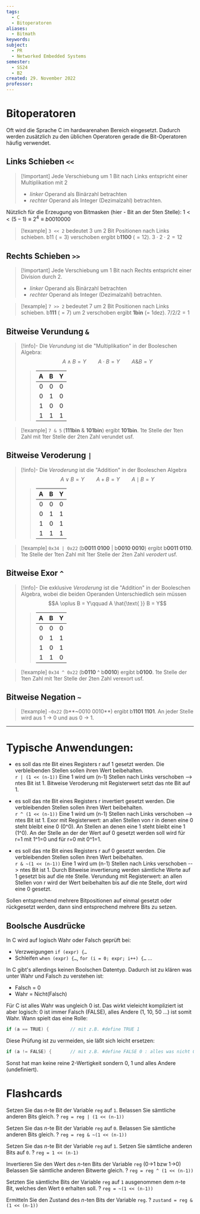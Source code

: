 ```yaml
---
tags:
  - C
  - Bitoperatoren
aliases:
  - Bitmath
keywords: 
subject:
  - PR
  - Networked Embedded Systems
semester:
  - SS24
  - B2
created: 29. November 2022
professor:
---
```


# Bitoperatoren

Oft wird die Sprache C im hardwarenahen Bereich eingesetzt.
Dadurch werden zusätzlich zu den üblichen Operatoren gerade die Bit-Operatoren häufig verwendet.

## Links Schieben `<<`

> [!important] Jede Verschiebung um 1 Bit nach Links entspricht einer Multiplikation mit 2
> - *linker* Operand als Binärzahl betrachten
> - *rechter* Operand als Integer (Dezimalzahl) betrachten.

Nützlich für die Erzeugung von Bitmasken (hier - Bit an der 5ten Stelle):
$1<<(5 - 1) \equiv 2^{4} \equiv b 0010000$

> [!example] `3 << 2` 	bedeutet 3 um 2 Bit Positionen nach Links schieben.
> b11 ($=3$) verschoben ergibt b**1100** ($=12$). 
> $3\cdot 2 \cdot 2 = 12$

## Rechts Schieben `>>`

> [!important] Jede Verschiebung um 1 Bit nach Rechts entspricht einer Division durch 2.
> - *linker* Operand als Binärzahl betrachten
> - *rechter* Operand als Integer (Dezimalzahl) betrachten.

> [!example] `7 >> 2` 	bedeutet 7 um 2 Bit Positionen nach Links schieben.
> b**111** ($=7$) um 2 verschoben ergibt **1bin** (= 1dez). 
> $7 / 2 / 2 = 1$

## Bitweise Verundung `&`

> [!info]- Die *Verundung* ist die "Multiplikation" in der Booleschen Algebra:
> $$A\wedge B = Y\qquad A\cdot B = Y\qquad A \& B = Y$$
>
> > |  A  |  B  |  Y  |
> > |:---:|:---:|:---:|
> > |  0  |  0  |  0  |
> > |  0  |  1  |  0  |
> > |  1  |  0  |  0  |
> > |  1  |  1  |  1  | 

> [!example] `7 & 5`	 	(**111bin** & **101bin**)	ergibt	**101bin**.
> 1te Stelle der 1ten Zahl mit 1ter Stelle der 2ten Zahl verundet usf.

## Bitweise Veroderung `|`

> [!info]- Die *Veroderung* ist die "Addition" in der Booleschen Algebra
> $$A \vee B = Y\qquad A + B = Y\qquad A \mid B = Y$$
>
> > |  A  |  B  |  Y  |
> > |:---:|:---:|:---:|
> > |  0  |  0  |  0  |
> > |  0  |  1  |  1  |
> > |  1  |  0  |  1  |
> > |  1  |  1  |  1  |

> [!example] `0x34 | 0x22`	 	(b**0011 0100** | b**0010 0010**)	ergibt	b**0011 0110**.
1te Stelle der 1ten Zahl mit 1ter Stelle der 2ten Zahl *verodert* usf.

## Bitweise Exor `^`

> [!info]- Die exklusive *Veroderung* ist die "Addition" in der Booleschen Algebra, wobei die beiden Operanden Unterschiedlich sein müssen
> $$A \oplus B = Y\qquad A \hat{\text{ }} B = Y$$
>
> > |  A  |  B  |  Y  |
> > |:---:|:---:|:---:|
> > |  0  |  0  |  0  |
> > |  0  |  1  |  1  |
> > |  1  |  0  |  1  |
> > |  1  |  1  |  0  |

> [!example] `0x34 ^ 0x22`	 	(b**0110** ^ b**0010**)	ergibt	b**0100**.
> 1te Stelle der 1ten Zahl mit 1ter Stelle der 2ten Zahl verexort usf.

## Bitweise Negation `~`

> [!example] `~0x22`	 	(b**~0010 0010**)	ergibt	b**1101 1101**.
> An jeder Stelle wird aus 1 -> 0 und aus 0 -> 1.

---

# Typische Anwendungen:

- es soll das nte Bit eines Registers r auf 1 gesetzt werden. Die verbleibenden Stellen sollen ihren Wert beibehalten.  
  `r | (1 << (n-1))`	Eine 1 wird um (n-1) Stellen nach Links verschoben --> ntes Bit ist 1. Bitweise Veroderung mit Registerwert setzt das nte Bit auf 1.​

- es soll das nte Bit eines Registers r invertiert gesetzt werden. Die verbleibenden Stellen sollen ihren Wert beibehalten.  
  `r ^ (1 << (n-1))`	Eine 1 wird um (n-1) Stellen nach Links verschoben --> ntes Bit ist 1. Exor mit Registerwert: an allen Stellen von r in denen eine 0 steht bleibt eine 0 (0^0). An Stellen an denen eine 1 steht bleibt eine 1 (1^0). An der Stelle an der der Wert auf 0 gesetzt werden soll wird für r=1 mit 1^1=0 und für r=0 mit 0^1=1.

- es soll das nte Bit eines Registers r auf 0 gesetzt werden. Die verbleibenden Stellen sollen ihren Wert beibehalten.  
  `r & ~(1 << (n-1))`	Eine 1 wird um (n-1) Stellen nach Links verschoben --> ntes Bit ist 1. Durch Bitweise invertierung werden sämtliche Werte auf 1 gesetzt bis auf die nte Stelle. Verundung mit Registerwert: an allen Stellen von r wird der Wert beibehalten bis auf die nte Stelle, dort wird eine 0 gesetzt.

Sollen entsprechend mehrere Bitpositionen auf einmal gesetzt oder rückgesetzt werden, dann sind entsprechend mehrere Bits zu setzen.

## Boolsche Ausdrücke

In C wird auf logisch Wahr oder Falsch geprüft bei:

- Verzweigungen `if (expr) {…`
- Schleifen `when (expr) {…`, `for (i = 0; expr; i++) {…` …

In C gibt's allerdings keinen Boolschen Datentyp. Dadurch ist zu klären was unter Wahr und Falsch zu verstehen ist:

- Falsch = 0
- Wahr = Nicht(Falsch)

Für C ist alles Wahr was ungleich 0 ist. Das wirkt vieleicht kompliziert ist aber logisch: 0 ist immer Falsch (FALSE), alles Andere (1, 10, 50 …) ist somit Wahr. Wann spielt das eine Rolle:

```c
if (a == TRUE) {        // mit z.B. #define TRUE 1
```

Diese Prüfung ist zu vermeiden, sie läßt sich leicht ersetzen:

```c
if (a != FALSE) {       // mit z.B. #define FALSE 0 : alles was nicht 0 ist ist wahr
```

Sonst hat man keine reine 2-Wertigkeit sondern 0, 1 und alles Andere (undefiniert).

# Flashcards

Setzen Sie das $n$-te Bit der Variable `reg` auf `1`.
Belassen Sie sämtliche anderen Bits gleich.
? 
`reg = reg | (1 << (n-1))`

Setzen Sie das $n$-te Bit der Variable `reg` auf `0`.
Belassen Sie sämtliche anderen Bits gleich.
? 
`reg = reg & ~(1 << (n-1))`

Setzen Sie das $n$-te Bit der Variable `reg` auf `1`.
Setzen Sie sämtliche anderen Bits auf `0`.
?
`reg = 1 << (n-1)`

Invertieren Sie den Wert des $n$-ten Bits der Variable `reg` (0->1 bzw 1->0)
Belassen Sie sämtliche anderen Bitwerte gleich.
?
`reg = reg ^ (1 << (n-1))`
<!--SR:!2024-03-24,1,230-->

Setzten Sie sämtliche Bits der Variable `reg` auf `1` ausgenommen dem $n$-te Bit, welches den Wert `0` erhalten soll.
?
`reg = ~(1 << (n-1))`

Ermitteln Sie den Zustand des $n$-ten Bits der Variable `reg`.
?
`zustand = reg & (1 << (n-1))`
